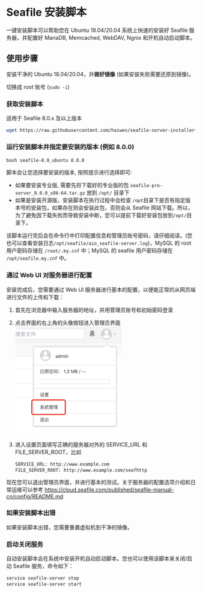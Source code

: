 # Seafile 安装脚本

一键安装脚本可以帮助您在 Ubuntu 18.04/20.04 系统上快速的安装好 Seafile 服务器，并配置好 MariaDB, Memcached, WebDAV, Ngnix 和开机自动启动脚本。


## 使用步骤

安装干净的 Ubuntu 18.04/20.04，并**做好镜像** (如果安装失败需要还原到镜像)。

切换成 root 账号 (`sudo -i`)


### 获取安装脚本

适用于 Seafile 8.0.x 及以上版本

```sh
wget https://raw.githubusercontent.com/haiwen/seafile-server-installer-cn/master/seafile-8.0_ubuntu
```

### 运行安装脚本并指定要安装的版本 (例如 8.0.0)

```
bash seafile-8.0_ubuntu 8.0.0
```

脚本会让您选择要安装的版本, 按照提示进行选择即可:

* 如果要安装专业版, 需要先将下载好的专业版的包 `seafile-pro-server_8.0.0_x86-64.tar.gz` 放到 `/opt/` 目录下
* 如果是安装开源版，安装脚本在执行过程中会检查 `/opt`目录下是否有指定版本号的安装包，如果存在则会安装此包，否则会从 Seafile 网站下载。所以，为了避免因下载失败而导致安装中断，您可以提前下载好安装包放到`/opt/`目录下。

该脚本运行完后会在命令行中打印配置信息和管理员账号密码，请仔细阅读。(您也可以查看安装日志`/opt/seafile/aio_seafile-server.log`)，MySQL 的 root 用户密码存储在 `/root/.my.cnf` 中；MySQL 的 seafile 用户密码存储在 `/opt/seafile.my.cnf` 中。


### 通过 Web UI 对服务器进行配置

安装完成后，您需要通过 Web UI 服务器进行基本的配置，以便能正常的从网页端进行文件的上传和下载：

1. 首先在浏览器中输入服务器的地址，并用管理员账号和初始密码登录

2. 点击界面的右上角的头像按钮进入管理员界面
  ![管理员入口](./images/system-admin-entrance.png)

3. 进入设置页面填写正确的服务器对外的 SERVICE_URL 和 FILE_SERVER_ROOT，比如
    ```
    SERVICE_URL: http://www.example.com
    FILE_SERVER_ROOT: http://www.example.com/seafhttp
    ```

现在您可以退出管理员界面，并进行基本的测试。关于服务器的配置选项介绍和日常运维可以参考 https://cloud.seafile.com/published/seafile-manual-cn/config/README.md


### 如果安装脚本出错

如果安装脚本出错，您需要重置虚拟机到干净的镜像。


### 启动关闭服务

自动安装脚本会在系统中安装开机自动启动脚本。您也可以使用该脚本来关闭/启动 Seafile 服务，命令如下：

```
service seafile-server stop
service seafile-server start
```
